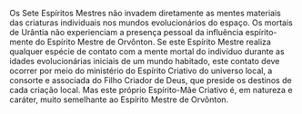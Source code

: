 ﻿Os Sete Espíritos Mestres não invadem diretamente as mentes materiais das criaturas individuais nos mundos evolucionários do espaço. Os mortais de Urântia não experienciam a presença pessoal da influência espírito-mente do Espírito Mestre de Orvônton. Se este Espírito Mestre realiza qualquer espécie de contato com a mente mortal do indivíduo durante as idades evolucionárias iniciais de um mundo habitado, este contato deve ocorrer por meio do ministério do Espírito Criativo do universo local, a consorte e associada do Filho Criador de Deus, que preside os destinos de cada criação local. Mas este próprio Espírito-Mãe Criativo é, em natureza e caráter, muito semelhante ao Espírito Mestre de Orvônton.